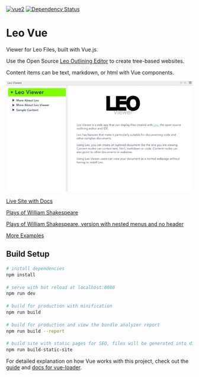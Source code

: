 [![vue2](https://img.shields.io/badge/vue-2.x-brightgreen.svg)](https://vuejs.org/)
[![Dependency Status](https://david-dm.org/kaleguy/leovue.svg)](https://david-dm.org/kaleguy/leovue)

# Leo Vue

Viewer for Leo Files, built with Vue.js.

Use the Open Source [Leo Outlining Editor](http://leoeditor.com) to create tree-based websites.

Content items can be text, markdown, or html with Vue components.

![Leo Viewer Screencast](leoviewermovie.gif)

[Live Site with Docs](https://kaleguy.github.io/leovue/)

[Plays of William Shakespeare](https://kaleguy.github.io/leoview/examples/shakespeare/)

[Plays of William Shakespeare, version with nested menus and no header](https://kaleguy.github.io/leovue/examples/shakespeare_n/)

[More Examples](https://kaleguy.github.io/leo-examples/)

## Build Setup

``` bash
# install dependencies
npm install

# serve with hot reload at localhost:8080
npm run dev

# build for production with minification
npm run build

# build for production and view the bundle analyzer report
npm run build --report

# build site with static pages for SEO, files will be generated into dist/static/site
npm run build-static-site


```

For detailed explanation on how Vue works with this project, check out the [guide](http://vuejs-templates.github.io/webpack/) and [docs for vue-loader](http://vuejs.github.io/vue-loader).
